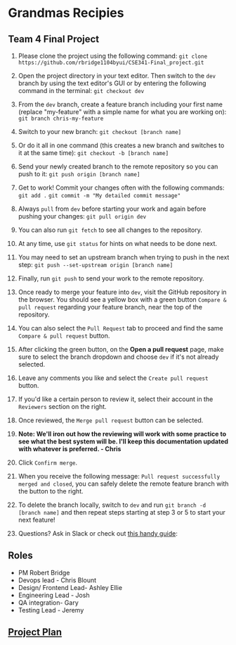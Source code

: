 # Grandmas Recipies
## Team 4 Final Project

1. Please clone the project using the following command: 
`git clone https://github.com/rbridge1104byui/CSE341-Final_project.git`

1. Open the project directory in your text editor. Then switch to the `dev` branch by using the text editor's GUI or by entering the following command in the terminal: `git checkout dev`

1. From the `dev` branch, create a feature branch including your first name (replace "my-feature" with a simple name for what you are working on): `git branch chris-my-feature`

1. Switch to your new branch: `git checkout [branch name]`

1. Or do it all in one command (this creates a new branch and switches to it at the same time): `git checkout -b [branch name]`

1. Send your newly created branch to the remote repository so you can push to it: `git push origin [branch name]`

1. Get to work! Commit your changes often with the following commands:
`git add .`
`git commit -m "My detailed commit message"`

1. Always `pull` from `dev` before starting your work and again before pushing your changes: `git pull origin dev`

1. You can also run `git fetch` to see all changes to the repository.

1. At any time, use `git status` for hints on what needs to be done next.

1. You may need to set an upstream branch when trying to push in the next step: `git push --set-upstream origin [branch name]`

1. Finally, run `git push` to send your work to the remote repository. 

1. Once ready to merge your feature into `dev`, visit the GitHub repository in the browser. You should see a yellow box with a green button `Compare & pull request` regarding your feature branch, near the top of the repository.

1. You can also select the `Pull Request` tab to proceed and find the same `Compare & pull request` button.

1. After clicking the green button, on the **Open a pull request** page, make sure to select the branch dropdown and choose `dev` if it's not already selected.

1. Leave any comments you like and select the `Create pull request` button.

1. If you'd like a certain person to review it, select their account in the `Reviewers` section on the right.

1. Once reviewed, the `Merge pull request` button can be selected.

1. **Note: We'll iron out how the reviewing will work with some practice to see what the best system will be. I'll keep this documentation updated with whatever is preferred. - Chris**

1. Click `Confirm merge`.

1. When you receive the following message: `Pull request successfully merged and closed`, you can safely delete the remote feature branch with the button to the right.

1. To delete the branch locally, switch to `dev` and run `git branch -d [branch name]` and then repeat steps starting at step 3 or 5 to start your next feature!

1. Questions? Ask in Slack or check out [this handy guide](https://github.com/joshnh/Git-Commands): 

## Roles
- PM   Robert Bridge
- Devops lead - Chris Blount
- Design/ Frontend Lead- Ashley Ellie
- Engineering Lead - Josh
- QA integration- Gary
- Testing Lead - Jeremy

## [Project Plan](https://github.com/rbridge1104byui/CSE341-Final_project/blob/main/Project%20Plan.pdf)



